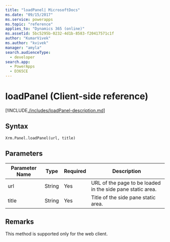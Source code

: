 ```yaml
---
title: "loadPanel| MicrosoftDocs"
ms.date: "09/15/2017"
ms.service: powerapps
ms.topic: "reference"
applies_to: "Dynamics 365 (online)"
ms.assetid: 5bc5295b-0232-4d1b-8583-f20417571c1f
author: "KumarVivek"
ms.author: "kvivek"
manager: "amyla"
search.audienceType: 
  - developer
search.app: 
  - PowerApps
  - D365CE
---
```

# loadPanel (Client-side reference)



[!INCLUDE[./includes/loadPanel-description.md](./includes/loadPanel-description.md)]


## Syntax

`Xrm.Panel.loadPanel(url, title)`

## Parameters

| Parameter Name        | Type           | Required  |Description  |
| ------------- |-------------| -----|-----|
|url |String | Yes|URL of the page to be loaded in the side pane static area.|
|title |String | Yes|Title of the side pane static area. |


## Remarks
This method is supported only for the web client.


